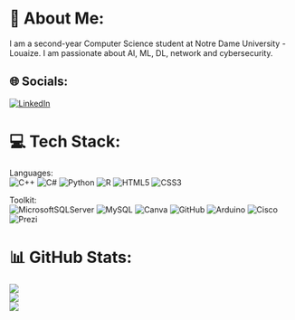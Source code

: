 # 💫 About Me:
I am a second-year Computer Science student at Notre Dame University - Louaize. I am passionate about AI, ML, DL, network and cybersecurity.


## 🌐 Socials:
[![LinkedIn](https://img.shields.io/badge/LinkedIn-%230077B5.svg?logo=linkedin&logoColor=white)](https://linkedin.com/in/https://www.linkedin.com/in/ayham-s-bouhamdan-b832202a1/) 

# 💻 Tech Stack:
Languages:        
![C++](https://img.shields.io/badge/C++-%2300599C.svg?style=flat&logo=c%2B%2B&logoColor=white) ![C#](https://img.shields.io/badge/C%23-%23239120.svg?style=flat&logo=csharp&logoColor=white) ![Python](https://img.shields.io/badge/Python-3670A0?style=flat&logo=python&logoColor=ffdd54) ![R](https://img.shields.io/badge/R-%23276DC3.svg?style=flat&logo=r&logoColor=white) ![HTML5](https://img.shields.io/badge/HTML5-%23E34F26.svg?style=flat&logo=html5&logoColor=white) ![CSS3](https://img.shields.io/badge/CSS3-%231572B6.svg?style=flat&logo=css3&logoColor=white) 

Toolkit:       
![MicrosoftSQLServer](https://img.shields.io/badge/Microsoft%20SQL%20Server-CC2927?style=flat&logo=microsoft%20sql%20server&logoColor=white) ![MySQL](https://img.shields.io/badge/MySQL-4479A1.svg?style=flat&logo=mysql&logoColor=white) ![Canva](https://img.shields.io/badge/Canva-%2300C4CC.svg?style=flat&logo=Canva&logoColor=white) ![GitHub](https://img.shields.io/badge/Github-%23121011.svg?style=flat&logo=github&logoColor=white) ![Arduino](https://img.shields.io/badge/-Arduino-00979D?style=flat&logo=Arduino&logoColor=white) ![Cisco](https://img.shields.io/badge/Cisco-%23049fd9.svg?style=flat&logo=cisco&logoColor=black) ![Prezi](https://img.shields.io/badge/Prezi-%23000000.svg?style=flat&logo=Prezi&logoColor=white)
# 📊 GitHub Stats:
![](https://github-readme-stats.vercel.app/api?username=ayhamsbh&theme=dark&hide_border=false&include_all_commits=true&count_private=false)<br/>
![](https://github-readme-streak-stats.herokuapp.com/?user=ayhamsbh&theme=dark&hide_border=false)<br/>
![](https://github-readme-stats.vercel.app/api/top-langs/?username=ayhamsbh&theme=dark&hide_border=false&include_all_commits=true&count_private=false&layout=compact)

<!-- Proudly created with GPRM ( https://gprm.itsvg.in ) -->

<!--

## Hi there 👋

**ayhamsbh/ayhamsbh** is a ✨ _special_ ✨ repository because its `README.md` (this file) appears on your GitHub profile.

Here are some ideas to get you started:

- 🔭 I’m currently working on ...
- 🌱 I’m currently learning ...
- 👯 I’m looking to collaborate on ...
- 🤔 I’m looking for help with ...
- 💬 Ask me about ...
- 📫 How to reach me: ...
- 😄 Pronouns: ...
- ⚡ Fun fact: ...
-->
